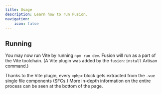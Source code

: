 ```yaml
---
title: Usage
description: Learn how to run Fusion.
navigation:
    icon: false
---
```


## Running

You may now run Vite by running `npm run dev`. Fusion will run as a part of the Vite toolchain. (A Vite plugin was added by the `fusion:install` Artisan command.)

Thanks to the Vite plugin, every `<php>` block gets extracted from the `.vue` single file components (SFCs.) More in-depth information on the entire process can be seen at the bottom of the page.
